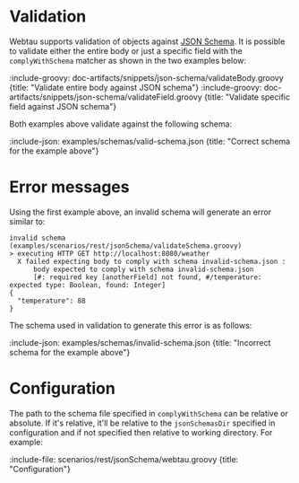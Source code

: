 # Validation

Webtau supports validation of objects against [JSON Schema](https://json-schema.org/).  It is possible to validate either
the entire body or just a specific field with the `complyWithSchema` matcher as shown in the two examples below:

:include-groovy: doc-artifacts/snippets/json-schema/validateBody.groovy {title: "Validate entire body against JSON schema"}
:include-groovy: doc-artifacts/snippets/json-schema/validateField.groovy {title: "Validate specific field against JSON schema"}

Both examples above validate against the following schema:

:include-json: examples/schemas/valid-schema.json {title: "Correct schema for the example above"}

# Error messages

Using the first example above, an invalid schema will generate an error similar to:
```
invalid schema (examples/scenarios/rest/jsonSchema/validateSchema.groovy)
> executing HTTP GET http://localhost:8080/weather
  X failed expecting body to comply with schema invalid-schema.json : 
      body expected to comply with schema invalid-schema.json
      [#: required key [anotherField] not found, #/temperature: expected type: Boolean, found: Integer]
{
  "temperature": 88
}
```

The schema used in validation to generate this error is as follows:

:include-json: examples/schemas/invalid-schema.json {title: "Incorrect schema for the example above"}

# Configuration

The path to the schema file specified in `complyWithSchema` can be relative or absolute.  If it's relative, it'll be
relative to the `jsonSchemasDir` specified in configuration and if not specified then relative to working directory.
For example:

:include-file: scenarios/rest/jsonSchema/webtau.groovy {title: "Configuration"}
